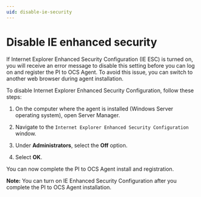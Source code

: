 ```yaml
---
uid: disable-ie-security
---
```


# Disable IE enhanced security

If Internet Explorer Enhanced Security Configuration (IE ESC) is turned on, you will receive an error message to disable this setting before you can log on and register the PI to OCS Agent. To avoid this issue, you can switch to another web browser during agent installation.

To disable Internet Explorer Enhanced Security Configuration, follow these steps:

1. On the computer where the agent is installed (Windows Server operating system), open Server Manager.

1. Navigate to the `Internet Explorer Enhanced Security Configuration` window.

1. Under **Administrators**, select the **Off** option.

1. Select **OK**.

You can now complete the PI to OCS Agent install and registration.

**Note:** You can turn on IE Enhanced Security Configuration after you complete the PI to OCS Agent installation.
